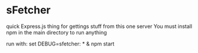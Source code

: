 # sFetcher
quick Express.js thing for gettings stuff from this one server
You must install npm in the main directory to run anything


run with:
set DEBUG=sfetcher: * & npm start
